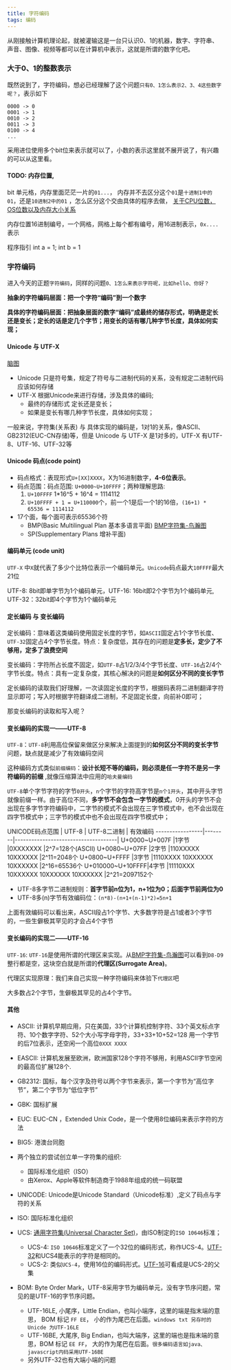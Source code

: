 ```yaml
---
title: 字符编码
tags: 编码
---
```

从刚接触计算机理论起，就被灌输这是一台只认识0、1的机器，数字、字符串、声音、图像、视频等都可以在计算机中表示，这就是所谓的数字化吧。

### 大于0、1的整数表示
既然说到了，字符编码，想必已经理解了这个问题`只有0、1怎么表示2、3、4这些数字呢？`，表示如下
```
0000 -> 0
0001 -> 1
0010 -> 2
0011 -> 3
0100 -> 4
...
```
采用进位使用多个bit位来表示就可以了，小数的表示这里就不展开说了，有兴趣的可以从这里看。

#### TODO: 内存位置, 
bit 单元格，内存里面茫茫一片的`01...`， 内存并不去区分这个`01`是`十进制1中的01`，还是`10进制2中的01`  ，怎么区分这个交由具体的程序去做， [关于CPU位数，OS位数以及内存大小关系](http://www.cnblogs.com/little-YTMM/p/5058354.html)

内存位置16进制编号，一个网格，网格上每个都有编号，用16进制表示，`0x....`表示

程序指引 int a = 1; int b = 1

### 字符编码
进入今天的正题`字符编码`，同样的问题`0、1怎么来表示字符呢，比如hello、你好？`

**抽象的字符编码层面：把一个字符“编码”到一个数字**

**具体的字符编码层面：把抽象层面的数字“编码”成最终的储存形式，明确是定长还是变长；定长的话是定几个字节；用变长的话有哪几种字节长度，具体如何实现；**

#### Unicode 与 UTF-X
[脑图](http://naotu.baidu.com/file/91e22aa3101b248bb9fb207c7d878826)

* Unicode 只是符号集，规定了符号与二进制代码的关系，没有规定二进制代码应该如何存储
* UTF-X 根据Unicode来进行存储，涉及具体的编码; 
    * 最终的存储形式 定长还是变长；
    * 如果是变长有哪几种字节长度，具体如何实现；

一般来说，字符集(关系表) 与 具体实现的编码是，1对1的关系，像ASCII、GB2312(EUC-CN存储)等，但是 Unicode 与 UTF-X 是1对多的，UTF-X 有UTF-8、UTF-16、UTF-32等

#### Unicode 码点(code point)

* 码点格式：表现形式`U+[XX]XXXX`，X为16进制数字，**4-6位表示**。
* 码点范围：码点范围: `U+0000~U+10FFFF`；两种理解思路:
    1. `U+10FFFF` 1*16^5 + 16^4 = 1114112
    2. `U+10FFFF + 1 = U+110000`个，前一个1是后一个1的16倍，`(16+1) * 65536 = 1114112`
* 17个面，每个面可表示65536个符
    * BMP(Basic Multilingual Plan 基本多语言平面) [BMP字符集-鸟瀚图](http://unifoundry.com/pub/unifont-7.0.03/unifont-7.0.03.bmp)
    * SP(Supplementary Plans 增补平面)

#### 编码单元 (code unit)
`UTF-X` 中`X`就代表了多少个比特位表示一个编码单元。`Unicode`码点最大`10FFFF`最大21位

UTF-8: 8bit即单字节为1个编码单元，UTF-16: 16bit即2个字节为1个编码单元, UTF-32：32bit即4个字节为1个编码单元

#### 定长编码 与 变长编码
定长编码：意味着这类编码使用固定长度的字节，如`ASCII`固定占1个字节长度、`UTF-32`固定占4个字节长度。特点：复杂度低，其存在的问题是**定多长，定少了不够用，定多了浪费空间**

变长编码：字符所占长度不固定，如`UTF-8`占1/2/3/4个字节长度、`UTF-16`占2/4个字节长度。特点：具有一定复杂度，其核心解决的问题是**如何区分不同的变长字节**

定长编码的读取我们好理解，一次读固定长度的字节，根据码表将二进制翻译字符显示即可；写入时根据字符翻译成二进制，不足固定长度，向前补0即可；

那变长编码的读取和写入呢？

#### 变长编码的实现一——UTF-8
`UTF-8`：`UTF-8`利用高位保留来做区分来解决上面提到的**如何区分不同的变长字节**问题，缺点就是减少了有效编码空间

这种编码方式类似`前缀编码`：**设计长短不等的编码，则必须是任一字符不是另一字符编码的前缀** ,就像压缩算法中应用的`哈夫曼编码`

`UTF-8`单个字节字符的字节`0开头`，`n`个字节的字符高字节是`n个1开头`，其中开头字节就像前缀一样。由于高位不同，**多字节不会包含一字节的模式**，0开头的字节不会出现在多字节字符编码中，二字节的模式不会出现在三字节模式中，也不会出现在四字节模式中；三字节的模式中也不会出现在四字节模式中；

UNICODE码点范围  |	UTF-8 |	UTF-8二进制                         | 有效编码
-----------------|--------|-------------------------------------|
U+0000~U+007F	 |1字节	  |0XXXXXXX	                            |2^7=128个(ASCII)
U+0080~U+07FF	 |2字节	  |110XXXXX 10XXXXXX	                |2^11=2048个
U+0800~U+FFFF	 |3字节	  |1110XXXX 10XXXXXX 10XXXXXX	        |2^16=65536个
U+010000~U+10FFFF|4字节	  |11110XXX 10XXXXXX 10XXXXXX 10XXXXXX	|2^21=2097152个

* UTF-8多字节二进制规则：**首字节前n位为1，n+1位为0；后面字节前两位为0**
* UTF-8多(n)字节有效编码位：`(n*8)-(n+1+(n-1)*2)=5n+1`

上面有效编码可以看出来，ASCII段占1个字节、大多数字符是占1或者3个字节的，一些生僻极其罕见的才会占4个字节

#### 变长编码的实现二——UTF-16
`UTF-16`: `UTF-16`是使用所谓的代理区来实现。从[BMP字符集-鸟瀚图](http://unifoundry.com/pub/unifont-7.0.03/unifont-7.0.03.bmp)可以看到`D8-D9`整行都是空，这块空白就是所谓的**代理区(Surrogate Area)**。

代理区实现原理：我们来自己实现一种字符编码来体验下`代理区`吧

大多数占2个字节，生僻极其罕见的占4个字节。

#### 其他
* ASCII: 计算机早期应用，只在美国，33个计算机控制字符、33个英文标点字符、10个数字字符、52个大小写字母字符，33+33+10+52=128 用一个字节的后7位表示，还空闲一个高位`0XXX XXXX`

* EASCII: 计算机发展至欧洲，欧洲国家128个字符不够用，利用ASCII字节空闲的最高位扩展128个.

* GB2312: 国标，每个汉字及符号以两个字节来表示，第一个字节为“高位字节”，第二个字节为“低位字节”

* GBK: 国标扩展

* EUC: EUC-CN ，Extended Unix Code，是一个使用8位编码来表示字符的方法

* BIG5: 港澳台同胞

* 两个独立的尝试创立单一字符集的组织:
    * 国际标准化组织（ISO）
    * 由Xerox、Apple等软件制造商于1988年组成的统一码联盟

* UNICODE: Unicode是Unicode Standard（Unicode标准）,定义了码点与字符的关系

* ISO: 国际标准化组织 

* UCS: [通用字符集(Universal Character Set)](https://zh.wikipedia.org/wiki/%E9%80%9A%E7%94%A8%E5%AD%97%E7%AC%A6%E9%9B%86)，由ISO制定的`ISO 10646`标准；
    * UCS-4: `ISO 10646`标准定义了一个32位的编码形式，称作UCS-4。[UTF-32](https://zh.wikipedia.org/wiki/UTF-32)和UCS4能表示的字符是相同的。
    * UCS-2: 类似`UCS-4`，使用16位的编码形式。[UTF-16](https://zh.wikipedia.org/wiki/UTF-16)可看成是UCS-2的父集

* BOM: Byte Order Mark，UTF-8采用字节为编码单元，没有字节序问题，常见的是UTF-16的字节序问题。
    * UTF-16LE, 小尾序，Little Endian，也叫小端序，这里的端是指末端的意思， BOM 标记 `FF EE`， 小的作为尾巴在后面。`windows txt 另存时的Unicde 为UTF-16LE`
    * UTF-16BE, 大尾序, Big  Endian，也叫大端序，这里的端也是指末端的意思，BOM 标记 `EE FF`， 大的作为尾巴在后面。`很多编码语言如java、javascript内码采用UTF-16BE`
    * 另外UTF-32也有大端小端的问题
